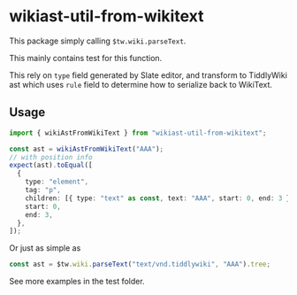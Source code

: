 # wikiast-util-from-wikitext

This package simply calling `$tw.wiki.parseText`.

This mainly contains test for this function.

This rely on `type` field generated by Slate editor, and transform to TiddlyWiki ast which uses `rule` field to determine how to serialize back to WikiText.

## Usage

```ts
import { wikiAstFromWikiText } from "wikiast-util-from-wikitext";

const ast = wikiAstFromWikiText("AAA");
// with position info
expect(ast).toEqual([
  {
    type: "element",
    tag: "p",
    children: [{ type: "text" as const, text: "AAA", start: 0, end: 3 }],
    start: 0,
    end: 3,
  },
]);
```

Or just as simple as

```ts
const ast = $tw.wiki.parseText("text/vnd.tiddlywiki", "AAA").tree;
```

See more examples in the test folder.
